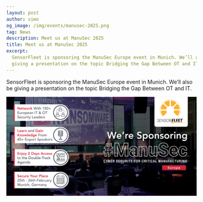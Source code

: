 ```yaml
---
layout: post
author: simo
og_image: /img/events/manusec-2025.png
tag: News
description: Meet us at ManuSec 2025
title: Meet us at ManuSec 2025
excerpt:
  SensorFleet is sponsoring the ManuSec Europe event in Munich. We’ll also be
  giving a presentation on the topic Bridging the Gap Between OT and IT.
---
```


SensorFleet is sponsoring the ManuSec Europe event in Munich. We’ll also be
giving a presentation on the topic Bridging the Gap Between OT and IT.

<img src="/img/events/manusec-2025.png" style="max-width: 100%" title="Manusec 2025" width=800>
